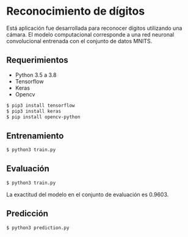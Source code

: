 # Reconocimiento de dígitos
Está aplicación fue desarrollada para reconocer dígitos utilizando una cámara. El modelo computacional corresponde a una red neuronal convolucional entrenada con el conjunto de datos MNITS.
## Requerimientos
- Python 3.5 a 3.8
- Tensorflow
- Keras
- Opencv
```sh
$ pip3 install tensorflow
$ pip3 install keras
$ pip install opencv-python
```
## Entrenamiento
```sh
$ python3 train.py
```

## Evaluación
```sh
$ python3 train.py
```
La exactitud del modelo en el conjunto de evaluación es 0.9603.

## Predicción
```sh
$ python3 prediction.py
```
